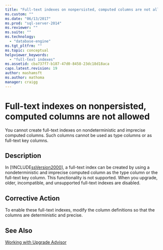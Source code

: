 ```yaml
---
title: "Full-text indexes on nonpersisted, computed columns are not allowed | Microsoft Docs"
ms.custom: ""
ms.date: "06/13/2017"
ms.prod: "sql-server-2014"
ms.reviewer: ""
ms.suite: ""
ms.technology: 
  - "database-engine"
ms.tgt_pltfrm: ""
ms.topic: conceptual
helpviewer_keywords: 
  - "full-text indexes"
ms.assetid: cba737f7-b187-47d0-8458-23dc18d18aca
caps.latest.revision: 19
author: mashamsft
ms.author: mathoma
manager: craigg
---
```

# Full-text indexes on nonpersisted, computed columns are not allowed
  You cannot create full-text indexes on nondeterministic and imprecise computed columns. Such columns cannot be used as type columns or as full-text key columns.  
  
## Description  
 In [!INCLUDE[ssVersion2000](../../includes/ssversion2000-md.md)], a full-text index can be created by using a nondeterministic and imprecise computed column as the type column or the full-text key column. This functionality is not supported. When you upgrade, older, incompatible, and unsupported full-text indexes are disabled.  
  
## Corrective Action  
 To enable these full-text indexes, modify the column definitions so that the columns are deterministic and precise.  
  
## See Also  
 [Working with Upgrade Advisor](../../../2014/sql-server/install/working-with-upgrade-advisor.md)  
  
  
